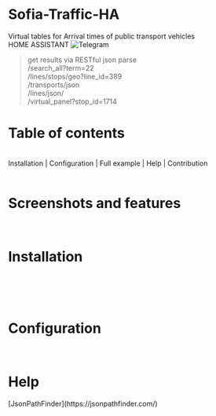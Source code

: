 # Sofia-Traffic-HA
Virtual tables for Arrival times of public transport vehicles<br> HOME ASSISTANT
![Telegram](https://img.shields.io/badge/Telegram-2CA5E0?style=for-the-badge&logo=telegram&logoColor=white)
> get results via RESTful json parse  <br>
> /search_all?term=22 <br>
> /lines/stops/geo?line_id=389
> <br>
>/transports/json <br>
> /lines/json/<br>
> /virtual_panel?stop_id=1714 
<h1>Table of contents</h1><br>
Installation | Configuration | Full example | Help | Contribution
<br><br>
<h1>Screenshots and features</h1>
<br>

<h1>Installation<h1>
<br>

<h1>Configuration</h1>
  <br>
<h1>Help</h1>
[JsonPathFinder](https://jsonpathfinder.com/)
